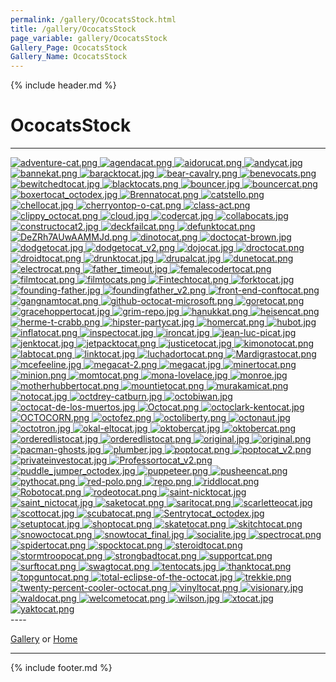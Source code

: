 ```yaml
---
permalink: /gallery/OcocatsStock.html
title: /gallery/OcocatsStock
page_variable: gallery/OcocatsStock
Gallery_Page: OcocatsStock
Gallery_Name: OcocatsStock
---
```



{% include header.md %}

# OcocatsStock

----
<div class="image-container-OcocatsStock ImgContainer">
<a href="OcocatsStock/resized-adventure-cat.png" data-fancybox="gallery/Thumbnails/thumbnail-OcocatsStock-adventure-cat.png" data-caption="adventure-cat.png">
    <img class="image-thumb" src="https://Octocat-Dataset.imagelearning.community/gallery/Thumbnails/thumbnail-OcocatsStock-adventure-cat.png" alt="adventure-cat.png" />
</a>
<a href="OcocatsStock/resized-agendacat.png" data-fancybox="gallery/Thumbnails/thumbnail-OcocatsStock-agendacat.png" data-caption="agendacat.png">
    <img class="image-thumb" src="https://Octocat-Dataset.imagelearning.community/gallery/Thumbnails/thumbnail-OcocatsStock-agendacat.png" alt="agendacat.png" />
</a>
<a href="OcocatsStock/resized-aidorucat.png" data-fancybox="gallery/Thumbnails/thumbnail-OcocatsStock-aidorucat.png" data-caption="aidorucat.png">
    <img class="image-thumb" src="https://Octocat-Dataset.imagelearning.community/gallery/Thumbnails/thumbnail-OcocatsStock-aidorucat.png" alt="aidorucat.png" />
</a>
<a href="OcocatsStock/resized-andycat.jpg" data-fancybox="gallery/Thumbnails/thumbnail-OcocatsStock-andycat.jpg" data-caption="andycat.jpg">
    <img class="image-thumb" src="https://Octocat-Dataset.imagelearning.community/gallery/Thumbnails/thumbnail-OcocatsStock-andycat.jpg" alt="andycat.jpg" />
</a>
<a href="OcocatsStock/resized-bannekat.png" data-fancybox="gallery/Thumbnails/thumbnail-OcocatsStock-bannekat.png" data-caption="bannekat.png">
    <img class="image-thumb" src="https://Octocat-Dataset.imagelearning.community/gallery/Thumbnails/thumbnail-OcocatsStock-bannekat.png" alt="bannekat.png" />
</a>
<a href="OcocatsStock/resized-baracktocat.jpg" data-fancybox="gallery/Thumbnails/thumbnail-OcocatsStock-baracktocat.jpg" data-caption="baracktocat.jpg">
    <img class="image-thumb" src="https://Octocat-Dataset.imagelearning.community/gallery/Thumbnails/thumbnail-OcocatsStock-baracktocat.jpg" alt="baracktocat.jpg" />
</a>
<a href="OcocatsStock/resized-bear-cavalry.png" data-fancybox="gallery/Thumbnails/thumbnail-OcocatsStock-bear-cavalry.png" data-caption="bear-cavalry.png">
    <img class="image-thumb" src="https://Octocat-Dataset.imagelearning.community/gallery/Thumbnails/thumbnail-OcocatsStock-bear-cavalry.png" alt="bear-cavalry.png" />
</a>
<a href="OcocatsStock/resized-benevocats.png" data-fancybox="gallery/Thumbnails/thumbnail-OcocatsStock-benevocats.png" data-caption="benevocats.png">
    <img class="image-thumb" src="https://Octocat-Dataset.imagelearning.community/gallery/Thumbnails/thumbnail-OcocatsStock-benevocats.png" alt="benevocats.png" />
</a>
<a href="OcocatsStock/resized-bewitchedtocat.jpg" data-fancybox="gallery/Thumbnails/thumbnail-OcocatsStock-bewitchedtocat.jpg" data-caption="bewitchedtocat.jpg">
    <img class="image-thumb" src="https://Octocat-Dataset.imagelearning.community/gallery/Thumbnails/thumbnail-OcocatsStock-bewitchedtocat.jpg" alt="bewitchedtocat.jpg" />
</a>
<a href="OcocatsStock/resized-blacktocats.png" data-fancybox="gallery/Thumbnails/thumbnail-OcocatsStock-blacktocats.png" data-caption="blacktocats.png">
    <img class="image-thumb" src="https://Octocat-Dataset.imagelearning.community/gallery/Thumbnails/thumbnail-OcocatsStock-blacktocats.png" alt="blacktocats.png" />
</a>
<a href="OcocatsStock/resized-bouncer.jpg" data-fancybox="gallery/Thumbnails/thumbnail-OcocatsStock-bouncer.jpg" data-caption="bouncer.jpg">
    <img class="image-thumb" src="https://Octocat-Dataset.imagelearning.community/gallery/Thumbnails/thumbnail-OcocatsStock-bouncer.jpg" alt="bouncer.jpg" />
</a>
<a href="OcocatsStock/resized-bouncercat.png" data-fancybox="gallery/Thumbnails/thumbnail-OcocatsStock-bouncercat.png" data-caption="bouncercat.png">
    <img class="image-thumb" src="https://Octocat-Dataset.imagelearning.community/gallery/Thumbnails/thumbnail-OcocatsStock-bouncercat.png" alt="bouncercat.png" />
</a>
<a href="OcocatsStock/resized-boxertocat_octodex.jpg" data-fancybox="gallery/Thumbnails/thumbnail-OcocatsStock-boxertocat_octodex.jpg" data-caption="boxertocat_octodex.jpg">
    <img class="image-thumb" src="https://Octocat-Dataset.imagelearning.community/gallery/Thumbnails/thumbnail-OcocatsStock-boxertocat_octodex.jpg" alt="boxertocat_octodex.jpg" />
</a>
<a href="OcocatsStock/resized-Brennatocat.png" data-fancybox="gallery/Thumbnails/thumbnail-OcocatsStock-Brennatocat.png" data-caption="Brennatocat.png">
    <img class="image-thumb" src="https://Octocat-Dataset.imagelearning.community/gallery/Thumbnails/thumbnail-OcocatsStock-Brennatocat.png" alt="Brennatocat.png" />
</a>
<a href="OcocatsStock/resized-catstello.png" data-fancybox="gallery/Thumbnails/thumbnail-OcocatsStock-catstello.png" data-caption="catstello.png">
    <img class="image-thumb" src="https://Octocat-Dataset.imagelearning.community/gallery/Thumbnails/thumbnail-OcocatsStock-catstello.png" alt="catstello.png" />
</a>
<a href="OcocatsStock/resized-chellocat.jpg" data-fancybox="gallery/Thumbnails/thumbnail-OcocatsStock-chellocat.jpg" data-caption="chellocat.jpg">
    <img class="image-thumb" src="https://Octocat-Dataset.imagelearning.community/gallery/Thumbnails/thumbnail-OcocatsStock-chellocat.jpg" alt="chellocat.jpg" />
</a>
<a href="OcocatsStock/resized-cherryontop-o-cat.png" data-fancybox="gallery/Thumbnails/thumbnail-OcocatsStock-cherryontop-o-cat.png" data-caption="cherryontop-o-cat.png">
    <img class="image-thumb" src="https://Octocat-Dataset.imagelearning.community/gallery/Thumbnails/thumbnail-OcocatsStock-cherryontop-o-cat.png" alt="cherryontop-o-cat.png" />
</a>
<a href="OcocatsStock/resized-class-act.png" data-fancybox="gallery/Thumbnails/thumbnail-OcocatsStock-class-act.png" data-caption="class-act.png">
    <img class="image-thumb" src="https://Octocat-Dataset.imagelearning.community/gallery/Thumbnails/thumbnail-OcocatsStock-class-act.png" alt="class-act.png" />
</a>
<a href="OcocatsStock/resized-clippy_octocat.png" data-fancybox="gallery/Thumbnails/thumbnail-OcocatsStock-clippy_octocat.png" data-caption="clippy_octocat.png">
    <img class="image-thumb" src="https://Octocat-Dataset.imagelearning.community/gallery/Thumbnails/thumbnail-OcocatsStock-clippy_octocat.png" alt="clippy_octocat.png" />
</a>
<a href="OcocatsStock/resized-cloud.jpg" data-fancybox="gallery/Thumbnails/thumbnail-OcocatsStock-cloud.jpg" data-caption="cloud.jpg">
    <img class="image-thumb" src="https://Octocat-Dataset.imagelearning.community/gallery/Thumbnails/thumbnail-OcocatsStock-cloud.jpg" alt="cloud.jpg" />
</a>
<a href="OcocatsStock/resized-codercat.jpg" data-fancybox="gallery/Thumbnails/thumbnail-OcocatsStock-codercat.jpg" data-caption="codercat.jpg">
    <img class="image-thumb" src="https://Octocat-Dataset.imagelearning.community/gallery/Thumbnails/thumbnail-OcocatsStock-codercat.jpg" alt="codercat.jpg" />
</a>
<a href="OcocatsStock/resized-collabocats.jpg" data-fancybox="gallery/Thumbnails/thumbnail-OcocatsStock-collabocats.jpg" data-caption="collabocats.jpg">
    <img class="image-thumb" src="https://Octocat-Dataset.imagelearning.community/gallery/Thumbnails/thumbnail-OcocatsStock-collabocats.jpg" alt="collabocats.jpg" />
</a>
<a href="OcocatsStock/resized-constructocat2.jpg" data-fancybox="gallery/Thumbnails/thumbnail-OcocatsStock-constructocat2.jpg" data-caption="constructocat2.jpg">
    <img class="image-thumb" src="https://Octocat-Dataset.imagelearning.community/gallery/Thumbnails/thumbnail-OcocatsStock-constructocat2.jpg" alt="constructocat2.jpg" />
</a>
<a href="OcocatsStock/resized-deckfailcat.png" data-fancybox="gallery/Thumbnails/thumbnail-OcocatsStock-deckfailcat.png" data-caption="deckfailcat.png">
    <img class="image-thumb" src="https://Octocat-Dataset.imagelearning.community/gallery/Thumbnails/thumbnail-OcocatsStock-deckfailcat.png" alt="deckfailcat.png" />
</a>
<a href="OcocatsStock/resized-defunktocat.png" data-fancybox="gallery/Thumbnails/thumbnail-OcocatsStock-defunktocat.png" data-caption="defunktocat.png">
    <img class="image-thumb" src="https://Octocat-Dataset.imagelearning.community/gallery/Thumbnails/thumbnail-OcocatsStock-defunktocat.png" alt="defunktocat.png" />
</a>
<a href="OcocatsStock/resized-DeZRh7AUwAAMMJd.png" data-fancybox="gallery/Thumbnails/thumbnail-OcocatsStock-DeZRh7AUwAAMMJd.png" data-caption="DeZRh7AUwAAMMJd.png">
    <img class="image-thumb" src="https://Octocat-Dataset.imagelearning.community/gallery/Thumbnails/thumbnail-OcocatsStock-DeZRh7AUwAAMMJd.png" alt="DeZRh7AUwAAMMJd.png" />
</a>
<a href="OcocatsStock/resized-dinotocat.png" data-fancybox="gallery/Thumbnails/thumbnail-OcocatsStock-dinotocat.png" data-caption="dinotocat.png">
    <img class="image-thumb" src="https://Octocat-Dataset.imagelearning.community/gallery/Thumbnails/thumbnail-OcocatsStock-dinotocat.png" alt="dinotocat.png" />
</a>
<a href="OcocatsStock/resized-doctocat-brown.jpg" data-fancybox="gallery/Thumbnails/thumbnail-OcocatsStock-doctocat-brown.jpg" data-caption="doctocat-brown.jpg">
    <img class="image-thumb" src="https://Octocat-Dataset.imagelearning.community/gallery/Thumbnails/thumbnail-OcocatsStock-doctocat-brown.jpg" alt="doctocat-brown.jpg" />
</a>
<a href="OcocatsStock/resized-dodgetocat.jpg" data-fancybox="gallery/Thumbnails/thumbnail-OcocatsStock-dodgetocat.jpg" data-caption="dodgetocat.jpg">
    <img class="image-thumb" src="https://Octocat-Dataset.imagelearning.community/gallery/Thumbnails/thumbnail-OcocatsStock-dodgetocat.jpg" alt="dodgetocat.jpg" />
</a>
<a href="OcocatsStock/resized-dodgetocat_v2.png" data-fancybox="gallery/Thumbnails/thumbnail-OcocatsStock-dodgetocat_v2.png" data-caption="dodgetocat_v2.png">
    <img class="image-thumb" src="https://Octocat-Dataset.imagelearning.community/gallery/Thumbnails/thumbnail-OcocatsStock-dodgetocat_v2.png" alt="dodgetocat_v2.png" />
</a>
<a href="OcocatsStock/resized-dojocat.jpg" data-fancybox="gallery/Thumbnails/thumbnail-OcocatsStock-dojocat.jpg" data-caption="dojocat.jpg">
    <img class="image-thumb" src="https://Octocat-Dataset.imagelearning.community/gallery/Thumbnails/thumbnail-OcocatsStock-dojocat.jpg" alt="dojocat.jpg" />
</a>
<a href="OcocatsStock/resized-droctocat.png" data-fancybox="gallery/Thumbnails/thumbnail-OcocatsStock-droctocat.png" data-caption="droctocat.png">
    <img class="image-thumb" src="https://Octocat-Dataset.imagelearning.community/gallery/Thumbnails/thumbnail-OcocatsStock-droctocat.png" alt="droctocat.png" />
</a>
<a href="OcocatsStock/resized-droidtocat.png" data-fancybox="gallery/Thumbnails/thumbnail-OcocatsStock-droidtocat.png" data-caption="droidtocat.png">
    <img class="image-thumb" src="https://Octocat-Dataset.imagelearning.community/gallery/Thumbnails/thumbnail-OcocatsStock-droidtocat.png" alt="droidtocat.png" />
</a>
<a href="OcocatsStock/resized-drunktocat.jpg" data-fancybox="gallery/Thumbnails/thumbnail-OcocatsStock-drunktocat.jpg" data-caption="drunktocat.jpg">
    <img class="image-thumb" src="https://Octocat-Dataset.imagelearning.community/gallery/Thumbnails/thumbnail-OcocatsStock-drunktocat.jpg" alt="drunktocat.jpg" />
</a>
<a href="OcocatsStock/resized-drupalcat.jpg" data-fancybox="gallery/Thumbnails/thumbnail-OcocatsStock-drupalcat.jpg" data-caption="drupalcat.jpg">
    <img class="image-thumb" src="https://Octocat-Dataset.imagelearning.community/gallery/Thumbnails/thumbnail-OcocatsStock-drupalcat.jpg" alt="drupalcat.jpg" />
</a>
<a href="OcocatsStock/resized-dunetocat.png" data-fancybox="gallery/Thumbnails/thumbnail-OcocatsStock-dunetocat.png" data-caption="dunetocat.png">
    <img class="image-thumb" src="https://Octocat-Dataset.imagelearning.community/gallery/Thumbnails/thumbnail-OcocatsStock-dunetocat.png" alt="dunetocat.png" />
</a>
<a href="OcocatsStock/resized-electrocat.png" data-fancybox="gallery/Thumbnails/thumbnail-OcocatsStock-electrocat.png" data-caption="electrocat.png">
    <img class="image-thumb" src="https://Octocat-Dataset.imagelearning.community/gallery/Thumbnails/thumbnail-OcocatsStock-electrocat.png" alt="electrocat.png" />
</a>
<a href="OcocatsStock/resized-father_timeout.jpg" data-fancybox="gallery/Thumbnails/thumbnail-OcocatsStock-father_timeout.jpg" data-caption="father_timeout.jpg">
    <img class="image-thumb" src="https://Octocat-Dataset.imagelearning.community/gallery/Thumbnails/thumbnail-OcocatsStock-father_timeout.jpg" alt="father_timeout.jpg" />
</a>
<a href="OcocatsStock/resized-femalecodertocat.png" data-fancybox="gallery/Thumbnails/thumbnail-OcocatsStock-femalecodertocat.png" data-caption="femalecodertocat.png">
    <img class="image-thumb" src="https://Octocat-Dataset.imagelearning.community/gallery/Thumbnails/thumbnail-OcocatsStock-femalecodertocat.png" alt="femalecodertocat.png" />
</a>
<a href="OcocatsStock/resized-filmtocat.png" data-fancybox="gallery/Thumbnails/thumbnail-OcocatsStock-filmtocat.png" data-caption="filmtocat.png">
    <img class="image-thumb" src="https://Octocat-Dataset.imagelearning.community/gallery/Thumbnails/thumbnail-OcocatsStock-filmtocat.png" alt="filmtocat.png" />
</a>
<a href="OcocatsStock/resized-filmtocats.png" data-fancybox="gallery/Thumbnails/thumbnail-OcocatsStock-filmtocats.png" data-caption="filmtocats.png">
    <img class="image-thumb" src="https://Octocat-Dataset.imagelearning.community/gallery/Thumbnails/thumbnail-OcocatsStock-filmtocats.png" alt="filmtocats.png" />
</a>
<a href="OcocatsStock/resized-Fintechtocat.png" data-fancybox="gallery/Thumbnails/thumbnail-OcocatsStock-Fintechtocat.png" data-caption="Fintechtocat.png">
    <img class="image-thumb" src="https://Octocat-Dataset.imagelearning.community/gallery/Thumbnails/thumbnail-OcocatsStock-Fintechtocat.png" alt="Fintechtocat.png" />
</a>
<a href="OcocatsStock/resized-forktocat.jpg" data-fancybox="gallery/Thumbnails/thumbnail-OcocatsStock-forktocat.jpg" data-caption="forktocat.jpg">
    <img class="image-thumb" src="https://Octocat-Dataset.imagelearning.community/gallery/Thumbnails/thumbnail-OcocatsStock-forktocat.jpg" alt="forktocat.jpg" />
</a>
<a href="OcocatsStock/resized-founding-father.jpg" data-fancybox="gallery/Thumbnails/thumbnail-OcocatsStock-founding-father.jpg" data-caption="founding-father.jpg">
    <img class="image-thumb" src="https://Octocat-Dataset.imagelearning.community/gallery/Thumbnails/thumbnail-OcocatsStock-founding-father.jpg" alt="founding-father.jpg" />
</a>
<a href="OcocatsStock/resized-foundingfather_v2.png" data-fancybox="gallery/Thumbnails/thumbnail-OcocatsStock-foundingfather_v2.png" data-caption="foundingfather_v2.png">
    <img class="image-thumb" src="https://Octocat-Dataset.imagelearning.community/gallery/Thumbnails/thumbnail-OcocatsStock-foundingfather_v2.png" alt="foundingfather_v2.png" />
</a>
<a href="OcocatsStock/resized-front-end-conftocat.png" data-fancybox="gallery/Thumbnails/thumbnail-OcocatsStock-front-end-conftocat.png" data-caption="front-end-conftocat.png">
    <img class="image-thumb" src="https://Octocat-Dataset.imagelearning.community/gallery/Thumbnails/thumbnail-OcocatsStock-front-end-conftocat.png" alt="front-end-conftocat.png" />
</a>
<a href="OcocatsStock/resized-gangnamtocat.png" data-fancybox="gallery/Thumbnails/thumbnail-OcocatsStock-gangnamtocat.png" data-caption="gangnamtocat.png">
    <img class="image-thumb" src="https://Octocat-Dataset.imagelearning.community/gallery/Thumbnails/thumbnail-OcocatsStock-gangnamtocat.png" alt="gangnamtocat.png" />
</a>
<a href="OcocatsStock/resized-github-octocat-microsoft.png" data-fancybox="gallery/Thumbnails/thumbnail-OcocatsStock-github-octocat-microsoft.png" data-caption="github-octocat-microsoft.png">
    <img class="image-thumb" src="https://Octocat-Dataset.imagelearning.community/gallery/Thumbnails/thumbnail-OcocatsStock-github-octocat-microsoft.png" alt="github-octocat-microsoft.png" />
</a>
<a href="OcocatsStock/resized-goretocat.png" data-fancybox="gallery/Thumbnails/thumbnail-OcocatsStock-goretocat.png" data-caption="goretocat.png">
    <img class="image-thumb" src="https://Octocat-Dataset.imagelearning.community/gallery/Thumbnails/thumbnail-OcocatsStock-goretocat.png" alt="goretocat.png" />
</a>
<a href="OcocatsStock/resized-gracehoppertocat.jpg" data-fancybox="gallery/Thumbnails/thumbnail-OcocatsStock-gracehoppertocat.jpg" data-caption="gracehoppertocat.jpg">
    <img class="image-thumb" src="https://Octocat-Dataset.imagelearning.community/gallery/Thumbnails/thumbnail-OcocatsStock-gracehoppertocat.jpg" alt="gracehoppertocat.jpg" />
</a>
<a href="OcocatsStock/resized-grim-repo.jpg" data-fancybox="gallery/Thumbnails/thumbnail-OcocatsStock-grim-repo.jpg" data-caption="grim-repo.jpg">
    <img class="image-thumb" src="https://Octocat-Dataset.imagelearning.community/gallery/Thumbnails/thumbnail-OcocatsStock-grim-repo.jpg" alt="grim-repo.jpg" />
</a>
<a href="OcocatsStock/resized-hanukkat.png" data-fancybox="gallery/Thumbnails/thumbnail-OcocatsStock-hanukkat.png" data-caption="hanukkat.png">
    <img class="image-thumb" src="https://Octocat-Dataset.imagelearning.community/gallery/Thumbnails/thumbnail-OcocatsStock-hanukkat.png" alt="hanukkat.png" />
</a>
<a href="OcocatsStock/resized-heisencat.png" data-fancybox="gallery/Thumbnails/thumbnail-OcocatsStock-heisencat.png" data-caption="heisencat.png">
    <img class="image-thumb" src="https://Octocat-Dataset.imagelearning.community/gallery/Thumbnails/thumbnail-OcocatsStock-heisencat.png" alt="heisencat.png" />
</a>
<a href="OcocatsStock/resized-herme-t-crabb.png" data-fancybox="gallery/Thumbnails/thumbnail-OcocatsStock-herme-t-crabb.png" data-caption="herme-t-crabb.png">
    <img class="image-thumb" src="https://Octocat-Dataset.imagelearning.community/gallery/Thumbnails/thumbnail-OcocatsStock-herme-t-crabb.png" alt="herme-t-crabb.png" />
</a>
<a href="OcocatsStock/resized-hipster-partycat.jpg" data-fancybox="gallery/Thumbnails/thumbnail-OcocatsStock-hipster-partycat.jpg" data-caption="hipster-partycat.jpg">
    <img class="image-thumb" src="https://Octocat-Dataset.imagelearning.community/gallery/Thumbnails/thumbnail-OcocatsStock-hipster-partycat.jpg" alt="hipster-partycat.jpg" />
</a>
<a href="OcocatsStock/resized-homercat.png" data-fancybox="gallery/Thumbnails/thumbnail-OcocatsStock-homercat.png" data-caption="homercat.png">
    <img class="image-thumb" src="https://Octocat-Dataset.imagelearning.community/gallery/Thumbnails/thumbnail-OcocatsStock-homercat.png" alt="homercat.png" />
</a>
<a href="OcocatsStock/resized-hubot.jpg" data-fancybox="gallery/Thumbnails/thumbnail-OcocatsStock-hubot.jpg" data-caption="hubot.jpg">
    <img class="image-thumb" src="https://Octocat-Dataset.imagelearning.community/gallery/Thumbnails/thumbnail-OcocatsStock-hubot.jpg" alt="hubot.jpg" />
</a>
<a href="OcocatsStock/resized-inflatocat.png" data-fancybox="gallery/Thumbnails/thumbnail-OcocatsStock-inflatocat.png" data-caption="inflatocat.png">
    <img class="image-thumb" src="https://Octocat-Dataset.imagelearning.community/gallery/Thumbnails/thumbnail-OcocatsStock-inflatocat.png" alt="inflatocat.png" />
</a>
<a href="OcocatsStock/resized-inspectocat.jpg" data-fancybox="gallery/Thumbnails/thumbnail-OcocatsStock-inspectocat.jpg" data-caption="inspectocat.jpg">
    <img class="image-thumb" src="https://Octocat-Dataset.imagelearning.community/gallery/Thumbnails/thumbnail-OcocatsStock-inspectocat.jpg" alt="inspectocat.jpg" />
</a>
<a href="OcocatsStock/resized-ironcat.jpg" data-fancybox="gallery/Thumbnails/thumbnail-OcocatsStock-ironcat.jpg" data-caption="ironcat.jpg">
    <img class="image-thumb" src="https://Octocat-Dataset.imagelearning.community/gallery/Thumbnails/thumbnail-OcocatsStock-ironcat.jpg" alt="ironcat.jpg" />
</a>
<a href="OcocatsStock/resized-jean-luc-picat.jpg" data-fancybox="gallery/Thumbnails/thumbnail-OcocatsStock-jean-luc-picat.jpg" data-caption="jean-luc-picat.jpg">
    <img class="image-thumb" src="https://Octocat-Dataset.imagelearning.community/gallery/Thumbnails/thumbnail-OcocatsStock-jean-luc-picat.jpg" alt="jean-luc-picat.jpg" />
</a>
<a href="OcocatsStock/resized-jenktocat.jpg" data-fancybox="gallery/Thumbnails/thumbnail-OcocatsStock-jenktocat.jpg" data-caption="jenktocat.jpg">
    <img class="image-thumb" src="https://Octocat-Dataset.imagelearning.community/gallery/Thumbnails/thumbnail-OcocatsStock-jenktocat.jpg" alt="jenktocat.jpg" />
</a>
<a href="OcocatsStock/resized-jetpacktocat.png" data-fancybox="gallery/Thumbnails/thumbnail-OcocatsStock-jetpacktocat.png" data-caption="jetpacktocat.png">
    <img class="image-thumb" src="https://Octocat-Dataset.imagelearning.community/gallery/Thumbnails/thumbnail-OcocatsStock-jetpacktocat.png" alt="jetpacktocat.png" />
</a>
<a href="OcocatsStock/resized-justicetocat.jpg" data-fancybox="gallery/Thumbnails/thumbnail-OcocatsStock-justicetocat.jpg" data-caption="justicetocat.jpg">
    <img class="image-thumb" src="https://Octocat-Dataset.imagelearning.community/gallery/Thumbnails/thumbnail-OcocatsStock-justicetocat.jpg" alt="justicetocat.jpg" />
</a>
<a href="OcocatsStock/resized-kimonotocat.png" data-fancybox="gallery/Thumbnails/thumbnail-OcocatsStock-kimonotocat.png" data-caption="kimonotocat.png">
    <img class="image-thumb" src="https://Octocat-Dataset.imagelearning.community/gallery/Thumbnails/thumbnail-OcocatsStock-kimonotocat.png" alt="kimonotocat.png" />
</a>
<a href="OcocatsStock/resized-labtocat.png" data-fancybox="gallery/Thumbnails/thumbnail-OcocatsStock-labtocat.png" data-caption="labtocat.png">
    <img class="image-thumb" src="https://Octocat-Dataset.imagelearning.community/gallery/Thumbnails/thumbnail-OcocatsStock-labtocat.png" alt="labtocat.png" />
</a>
<a href="OcocatsStock/resized-linktocat.jpg" data-fancybox="gallery/Thumbnails/thumbnail-OcocatsStock-linktocat.jpg" data-caption="linktocat.jpg">
    <img class="image-thumb" src="https://Octocat-Dataset.imagelearning.community/gallery/Thumbnails/thumbnail-OcocatsStock-linktocat.jpg" alt="linktocat.jpg" />
</a>
<a href="OcocatsStock/resized-luchadortocat.png" data-fancybox="gallery/Thumbnails/thumbnail-OcocatsStock-luchadortocat.png" data-caption="luchadortocat.png">
    <img class="image-thumb" src="https://Octocat-Dataset.imagelearning.community/gallery/Thumbnails/thumbnail-OcocatsStock-luchadortocat.png" alt="luchadortocat.png" />
</a>
<a href="OcocatsStock/resized-Mardigrastocat.png" data-fancybox="gallery/Thumbnails/thumbnail-OcocatsStock-Mardigrastocat.png" data-caption="Mardigrastocat.png">
    <img class="image-thumb" src="https://Octocat-Dataset.imagelearning.community/gallery/Thumbnails/thumbnail-OcocatsStock-Mardigrastocat.png" alt="Mardigrastocat.png" />
</a>
<a href="OcocatsStock/resized-mcefeeline.jpg" data-fancybox="gallery/Thumbnails/thumbnail-OcocatsStock-mcefeeline.jpg" data-caption="mcefeeline.jpg">
    <img class="image-thumb" src="https://Octocat-Dataset.imagelearning.community/gallery/Thumbnails/thumbnail-OcocatsStock-mcefeeline.jpg" alt="mcefeeline.jpg" />
</a>
<a href="OcocatsStock/resized-megacat-2.png" data-fancybox="gallery/Thumbnails/thumbnail-OcocatsStock-megacat-2.png" data-caption="megacat-2.png">
    <img class="image-thumb" src="https://Octocat-Dataset.imagelearning.community/gallery/Thumbnails/thumbnail-OcocatsStock-megacat-2.png" alt="megacat-2.png" />
</a>
<a href="OcocatsStock/resized-megacat.jpg" data-fancybox="gallery/Thumbnails/thumbnail-OcocatsStock-megacat.jpg" data-caption="megacat.jpg">
    <img class="image-thumb" src="https://Octocat-Dataset.imagelearning.community/gallery/Thumbnails/thumbnail-OcocatsStock-megacat.jpg" alt="megacat.jpg" />
</a>
<a href="OcocatsStock/resized-minertocat.png" data-fancybox="gallery/Thumbnails/thumbnail-OcocatsStock-minertocat.png" data-caption="minertocat.png">
    <img class="image-thumb" src="https://Octocat-Dataset.imagelearning.community/gallery/Thumbnails/thumbnail-OcocatsStock-minertocat.png" alt="minertocat.png" />
</a>
<a href="OcocatsStock/resized-minion.png" data-fancybox="gallery/Thumbnails/thumbnail-OcocatsStock-minion.png" data-caption="minion.png">
    <img class="image-thumb" src="https://Octocat-Dataset.imagelearning.community/gallery/Thumbnails/thumbnail-OcocatsStock-minion.png" alt="minion.png" />
</a>
<a href="OcocatsStock/resized-momtocat.png" data-fancybox="gallery/Thumbnails/thumbnail-OcocatsStock-momtocat.png" data-caption="momtocat.png">
    <img class="image-thumb" src="https://Octocat-Dataset.imagelearning.community/gallery/Thumbnails/thumbnail-OcocatsStock-momtocat.png" alt="momtocat.png" />
</a>
<a href="OcocatsStock/resized-mona-lovelace.jpg" data-fancybox="gallery/Thumbnails/thumbnail-OcocatsStock-mona-lovelace.jpg" data-caption="mona-lovelace.jpg">
    <img class="image-thumb" src="https://Octocat-Dataset.imagelearning.community/gallery/Thumbnails/thumbnail-OcocatsStock-mona-lovelace.jpg" alt="mona-lovelace.jpg" />
</a>
<a href="OcocatsStock/resized-monroe.jpg" data-fancybox="gallery/Thumbnails/thumbnail-OcocatsStock-monroe.jpg" data-caption="monroe.jpg">
    <img class="image-thumb" src="https://Octocat-Dataset.imagelearning.community/gallery/Thumbnails/thumbnail-OcocatsStock-monroe.jpg" alt="monroe.jpg" />
</a>
<a href="OcocatsStock/resized-motherhubbertocat.png" data-fancybox="gallery/Thumbnails/thumbnail-OcocatsStock-motherhubbertocat.png" data-caption="motherhubbertocat.png">
    <img class="image-thumb" src="https://Octocat-Dataset.imagelearning.community/gallery/Thumbnails/thumbnail-OcocatsStock-motherhubbertocat.png" alt="motherhubbertocat.png" />
</a>
<a href="OcocatsStock/resized-mountietocat.png" data-fancybox="gallery/Thumbnails/thumbnail-OcocatsStock-mountietocat.png" data-caption="mountietocat.png">
    <img class="image-thumb" src="https://Octocat-Dataset.imagelearning.community/gallery/Thumbnails/thumbnail-OcocatsStock-mountietocat.png" alt="mountietocat.png" />
</a>
<a href="OcocatsStock/resized-murakamicat.png" data-fancybox="gallery/Thumbnails/thumbnail-OcocatsStock-murakamicat.png" data-caption="murakamicat.png">
    <img class="image-thumb" src="https://Octocat-Dataset.imagelearning.community/gallery/Thumbnails/thumbnail-OcocatsStock-murakamicat.png" alt="murakamicat.png" />
</a>
<a href="OcocatsStock/resized-notocat.jpg" data-fancybox="gallery/Thumbnails/thumbnail-OcocatsStock-notocat.jpg" data-caption="notocat.jpg">
    <img class="image-thumb" src="https://Octocat-Dataset.imagelearning.community/gallery/Thumbnails/thumbnail-OcocatsStock-notocat.jpg" alt="notocat.jpg" />
</a>
<a href="OcocatsStock/resized-octdrey-catburn.jpg" data-fancybox="gallery/Thumbnails/thumbnail-OcocatsStock-octdrey-catburn.jpg" data-caption="octdrey-catburn.jpg">
    <img class="image-thumb" src="https://Octocat-Dataset.imagelearning.community/gallery/Thumbnails/thumbnail-OcocatsStock-octdrey-catburn.jpg" alt="octdrey-catburn.jpg" />
</a>
<a href="OcocatsStock/resized-octobiwan.jpg" data-fancybox="gallery/Thumbnails/thumbnail-OcocatsStock-octobiwan.jpg" data-caption="octobiwan.jpg">
    <img class="image-thumb" src="https://Octocat-Dataset.imagelearning.community/gallery/Thumbnails/thumbnail-OcocatsStock-octobiwan.jpg" alt="octobiwan.jpg" />
</a>
<a href="OcocatsStock/resized-octocat-de-los-muertos.jpg" data-fancybox="gallery/Thumbnails/thumbnail-OcocatsStock-octocat-de-los-muertos.jpg" data-caption="octocat-de-los-muertos.jpg">
    <img class="image-thumb" src="https://Octocat-Dataset.imagelearning.community/gallery/Thumbnails/thumbnail-OcocatsStock-octocat-de-los-muertos.jpg" alt="octocat-de-los-muertos.jpg" />
</a>
<a href="OcocatsStock/resized-Octocat.png" data-fancybox="gallery/Thumbnails/thumbnail-OcocatsStock-Octocat.png" data-caption="Octocat.png">
    <img class="image-thumb" src="https://Octocat-Dataset.imagelearning.community/gallery/Thumbnails/thumbnail-OcocatsStock-Octocat.png" alt="Octocat.png" />
</a>
<a href="OcocatsStock/resized-octoclark-kentocat.jpg" data-fancybox="gallery/Thumbnails/thumbnail-OcocatsStock-octoclark-kentocat.jpg" data-caption="octoclark-kentocat.jpg">
    <img class="image-thumb" src="https://Octocat-Dataset.imagelearning.community/gallery/Thumbnails/thumbnail-OcocatsStock-octoclark-kentocat.jpg" alt="octoclark-kentocat.jpg" />
</a>
<a href="OcocatsStock/resized-OCTOCORN.png" data-fancybox="gallery/Thumbnails/thumbnail-OcocatsStock-OCTOCORN.png" data-caption="OCTOCORN.png">
    <img class="image-thumb" src="https://Octocat-Dataset.imagelearning.community/gallery/Thumbnails/thumbnail-OcocatsStock-OCTOCORN.png" alt="OCTOCORN.png" />
</a>
<a href="OcocatsStock/resized-octofez.png" data-fancybox="gallery/Thumbnails/thumbnail-OcocatsStock-octofez.png" data-caption="octofez.png">
    <img class="image-thumb" src="https://Octocat-Dataset.imagelearning.community/gallery/Thumbnails/thumbnail-OcocatsStock-octofez.png" alt="octofez.png" />
</a>
<a href="OcocatsStock/resized-octoliberty.png" data-fancybox="gallery/Thumbnails/thumbnail-OcocatsStock-octoliberty.png" data-caption="octoliberty.png">
    <img class="image-thumb" src="https://Octocat-Dataset.imagelearning.community/gallery/Thumbnails/thumbnail-OcocatsStock-octoliberty.png" alt="octoliberty.png" />
</a>
<a href="OcocatsStock/resized-octonaut.jpg" data-fancybox="gallery/Thumbnails/thumbnail-OcocatsStock-octonaut.jpg" data-caption="octonaut.jpg">
    <img class="image-thumb" src="https://Octocat-Dataset.imagelearning.community/gallery/Thumbnails/thumbnail-OcocatsStock-octonaut.jpg" alt="octonaut.jpg" />
</a>
<a href="OcocatsStock/resized-octotron.jpg" data-fancybox="gallery/Thumbnails/thumbnail-OcocatsStock-octotron.jpg" data-caption="octotron.jpg">
    <img class="image-thumb" src="https://Octocat-Dataset.imagelearning.community/gallery/Thumbnails/thumbnail-OcocatsStock-octotron.jpg" alt="octotron.jpg" />
</a>
<a href="OcocatsStock/resized-okal-eltocat.jpg" data-fancybox="gallery/Thumbnails/thumbnail-OcocatsStock-okal-eltocat.jpg" data-caption="okal-eltocat.jpg">
    <img class="image-thumb" src="https://Octocat-Dataset.imagelearning.community/gallery/Thumbnails/thumbnail-OcocatsStock-okal-eltocat.jpg" alt="okal-eltocat.jpg" />
</a>
<a href="OcocatsStock/resized-oktobercat.jpg" data-fancybox="gallery/Thumbnails/thumbnail-OcocatsStock-oktobercat.jpg" data-caption="oktobercat.jpg">
    <img class="image-thumb" src="https://Octocat-Dataset.imagelearning.community/gallery/Thumbnails/thumbnail-OcocatsStock-oktobercat.jpg" alt="oktobercat.jpg" />
</a>
<a href="OcocatsStock/resized-oktobercat.png" data-fancybox="gallery/Thumbnails/thumbnail-OcocatsStock-oktobercat.png" data-caption="oktobercat.png">
    <img class="image-thumb" src="https://Octocat-Dataset.imagelearning.community/gallery/Thumbnails/thumbnail-OcocatsStock-oktobercat.png" alt="oktobercat.png" />
</a>
<a href="OcocatsStock/resized-orderedlistocat.jpg" data-fancybox="gallery/Thumbnails/thumbnail-OcocatsStock-orderedlistocat.jpg" data-caption="orderedlistocat.jpg">
    <img class="image-thumb" src="https://Octocat-Dataset.imagelearning.community/gallery/Thumbnails/thumbnail-OcocatsStock-orderedlistocat.jpg" alt="orderedlistocat.jpg" />
</a>
<a href="OcocatsStock/resized-orderedlistocat.png" data-fancybox="gallery/Thumbnails/thumbnail-OcocatsStock-orderedlistocat.png" data-caption="orderedlistocat.png">
    <img class="image-thumb" src="https://Octocat-Dataset.imagelearning.community/gallery/Thumbnails/thumbnail-OcocatsStock-orderedlistocat.png" alt="orderedlistocat.png" />
</a>
<a href="OcocatsStock/resized-original.jpg" data-fancybox="gallery/Thumbnails/thumbnail-OcocatsStock-original.jpg" data-caption="original.jpg">
    <img class="image-thumb" src="https://Octocat-Dataset.imagelearning.community/gallery/Thumbnails/thumbnail-OcocatsStock-original.jpg" alt="original.jpg" />
</a>
<a href="OcocatsStock/resized-original.png" data-fancybox="gallery/Thumbnails/thumbnail-OcocatsStock-original.png" data-caption="original.png">
    <img class="image-thumb" src="https://Octocat-Dataset.imagelearning.community/gallery/Thumbnails/thumbnail-OcocatsStock-original.png" alt="original.png" />
</a>
<a href="OcocatsStock/resized-pacman-ghosts.jpg" data-fancybox="gallery/Thumbnails/thumbnail-OcocatsStock-pacman-ghosts.jpg" data-caption="pacman-ghosts.jpg">
    <img class="image-thumb" src="https://Octocat-Dataset.imagelearning.community/gallery/Thumbnails/thumbnail-OcocatsStock-pacman-ghosts.jpg" alt="pacman-ghosts.jpg" />
</a>
<a href="OcocatsStock/resized-plumber.jpg" data-fancybox="gallery/Thumbnails/thumbnail-OcocatsStock-plumber.jpg" data-caption="plumber.jpg">
    <img class="image-thumb" src="https://Octocat-Dataset.imagelearning.community/gallery/Thumbnails/thumbnail-OcocatsStock-plumber.jpg" alt="plumber.jpg" />
</a>
<a href="OcocatsStock/resized-poptocat.png" data-fancybox="gallery/Thumbnails/thumbnail-OcocatsStock-poptocat.png" data-caption="poptocat.png">
    <img class="image-thumb" src="https://Octocat-Dataset.imagelearning.community/gallery/Thumbnails/thumbnail-OcocatsStock-poptocat.png" alt="poptocat.png" />
</a>
<a href="OcocatsStock/resized-poptocat_v2.png" data-fancybox="gallery/Thumbnails/thumbnail-OcocatsStock-poptocat_v2.png" data-caption="poptocat_v2.png">
    <img class="image-thumb" src="https://Octocat-Dataset.imagelearning.community/gallery/Thumbnails/thumbnail-OcocatsStock-poptocat_v2.png" alt="poptocat_v2.png" />
</a>
<a href="OcocatsStock/resized-privateinvestocat.jpg" data-fancybox="gallery/Thumbnails/thumbnail-OcocatsStock-privateinvestocat.jpg" data-caption="privateinvestocat.jpg">
    <img class="image-thumb" src="https://Octocat-Dataset.imagelearning.community/gallery/Thumbnails/thumbnail-OcocatsStock-privateinvestocat.jpg" alt="privateinvestocat.jpg" />
</a>
<a href="OcocatsStock/resized-Professortocat_v2.png" data-fancybox="gallery/Thumbnails/thumbnail-OcocatsStock-Professortocat_v2.png" data-caption="Professortocat_v2.png">
    <img class="image-thumb" src="https://Octocat-Dataset.imagelearning.community/gallery/Thumbnails/thumbnail-OcocatsStock-Professortocat_v2.png" alt="Professortocat_v2.png" />
</a>
<a href="OcocatsStock/resized-puddle_jumper_octodex.jpg" data-fancybox="gallery/Thumbnails/thumbnail-OcocatsStock-puddle_jumper_octodex.jpg" data-caption="puddle_jumper_octodex.jpg">
    <img class="image-thumb" src="https://Octocat-Dataset.imagelearning.community/gallery/Thumbnails/thumbnail-OcocatsStock-puddle_jumper_octodex.jpg" alt="puddle_jumper_octodex.jpg" />
</a>
<a href="OcocatsStock/resized-puppeteer.png" data-fancybox="gallery/Thumbnails/thumbnail-OcocatsStock-puppeteer.png" data-caption="puppeteer.png">
    <img class="image-thumb" src="https://Octocat-Dataset.imagelearning.community/gallery/Thumbnails/thumbnail-OcocatsStock-puppeteer.png" alt="puppeteer.png" />
</a>
<a href="OcocatsStock/resized-pusheencat.png" data-fancybox="gallery/Thumbnails/thumbnail-OcocatsStock-pusheencat.png" data-caption="pusheencat.png">
    <img class="image-thumb" src="https://Octocat-Dataset.imagelearning.community/gallery/Thumbnails/thumbnail-OcocatsStock-pusheencat.png" alt="pusheencat.png" />
</a>
<a href="OcocatsStock/resized-pythocat.png" data-fancybox="gallery/Thumbnails/thumbnail-OcocatsStock-pythocat.png" data-caption="pythocat.png">
    <img class="image-thumb" src="https://Octocat-Dataset.imagelearning.community/gallery/Thumbnails/thumbnail-OcocatsStock-pythocat.png" alt="pythocat.png" />
</a>
<a href="OcocatsStock/resized-red-polo.png" data-fancybox="gallery/Thumbnails/thumbnail-OcocatsStock-red-polo.png" data-caption="red-polo.png">
    <img class="image-thumb" src="https://Octocat-Dataset.imagelearning.community/gallery/Thumbnails/thumbnail-OcocatsStock-red-polo.png" alt="red-polo.png" />
</a>
<a href="OcocatsStock/resized-repo.png" data-fancybox="gallery/Thumbnails/thumbnail-OcocatsStock-repo.png" data-caption="repo.png">
    <img class="image-thumb" src="https://Octocat-Dataset.imagelearning.community/gallery/Thumbnails/thumbnail-OcocatsStock-repo.png" alt="repo.png" />
</a>
<a href="OcocatsStock/resized-riddlocat.png" data-fancybox="gallery/Thumbnails/thumbnail-OcocatsStock-riddlocat.png" data-caption="riddlocat.png">
    <img class="image-thumb" src="https://Octocat-Dataset.imagelearning.community/gallery/Thumbnails/thumbnail-OcocatsStock-riddlocat.png" alt="riddlocat.png" />
</a>
<a href="OcocatsStock/resized-Robotocat.png" data-fancybox="gallery/Thumbnails/thumbnail-OcocatsStock-Robotocat.png" data-caption="Robotocat.png">
    <img class="image-thumb" src="https://Octocat-Dataset.imagelearning.community/gallery/Thumbnails/thumbnail-OcocatsStock-Robotocat.png" alt="Robotocat.png" />
</a>
<a href="OcocatsStock/resized-rodeotocat.png" data-fancybox="gallery/Thumbnails/thumbnail-OcocatsStock-rodeotocat.png" data-caption="rodeotocat.png">
    <img class="image-thumb" src="https://Octocat-Dataset.imagelearning.community/gallery/Thumbnails/thumbnail-OcocatsStock-rodeotocat.png" alt="rodeotocat.png" />
</a>
<a href="OcocatsStock/resized-saint-nicktocat.jpg" data-fancybox="gallery/Thumbnails/thumbnail-OcocatsStock-saint-nicktocat.jpg" data-caption="saint-nicktocat.jpg">
    <img class="image-thumb" src="https://Octocat-Dataset.imagelearning.community/gallery/Thumbnails/thumbnail-OcocatsStock-saint-nicktocat.jpg" alt="saint-nicktocat.jpg" />
</a>
<a href="OcocatsStock/resized-saint_nictocat.jpg" data-fancybox="gallery/Thumbnails/thumbnail-OcocatsStock-saint_nictocat.jpg" data-caption="saint_nictocat.jpg">
    <img class="image-thumb" src="https://Octocat-Dataset.imagelearning.community/gallery/Thumbnails/thumbnail-OcocatsStock-saint_nictocat.jpg" alt="saint_nictocat.jpg" />
</a>
<a href="OcocatsStock/resized-saketocat.png" data-fancybox="gallery/Thumbnails/thumbnail-OcocatsStock-saketocat.png" data-caption="saketocat.png">
    <img class="image-thumb" src="https://Octocat-Dataset.imagelearning.community/gallery/Thumbnails/thumbnail-OcocatsStock-saketocat.png" alt="saketocat.png" />
</a>
<a href="OcocatsStock/resized-saritocat.png" data-fancybox="gallery/Thumbnails/thumbnail-OcocatsStock-saritocat.png" data-caption="saritocat.png">
    <img class="image-thumb" src="https://Octocat-Dataset.imagelearning.community/gallery/Thumbnails/thumbnail-OcocatsStock-saritocat.png" alt="saritocat.png" />
</a>
<a href="OcocatsStock/resized-scarletteocat.jpg" data-fancybox="gallery/Thumbnails/thumbnail-OcocatsStock-scarletteocat.jpg" data-caption="scarletteocat.jpg">
    <img class="image-thumb" src="https://Octocat-Dataset.imagelearning.community/gallery/Thumbnails/thumbnail-OcocatsStock-scarletteocat.jpg" alt="scarletteocat.jpg" />
</a>
<a href="OcocatsStock/resized-scottocat.jpg" data-fancybox="gallery/Thumbnails/thumbnail-OcocatsStock-scottocat.jpg" data-caption="scottocat.jpg">
    <img class="image-thumb" src="https://Octocat-Dataset.imagelearning.community/gallery/Thumbnails/thumbnail-OcocatsStock-scottocat.jpg" alt="scottocat.jpg" />
</a>
<a href="OcocatsStock/resized-scubatocat.png" data-fancybox="gallery/Thumbnails/thumbnail-OcocatsStock-scubatocat.png" data-caption="scubatocat.png">
    <img class="image-thumb" src="https://Octocat-Dataset.imagelearning.community/gallery/Thumbnails/thumbnail-OcocatsStock-scubatocat.png" alt="scubatocat.png" />
</a>
<a href="OcocatsStock/resized-Sentrytocat_octodex.jpg" data-fancybox="gallery/Thumbnails/thumbnail-OcocatsStock-Sentrytocat_octodex.jpg" data-caption="Sentrytocat_octodex.jpg">
    <img class="image-thumb" src="https://Octocat-Dataset.imagelearning.community/gallery/Thumbnails/thumbnail-OcocatsStock-Sentrytocat_octodex.jpg" alt="Sentrytocat_octodex.jpg" />
</a>
<a href="OcocatsStock/resized-setuptocat.jpg" data-fancybox="gallery/Thumbnails/thumbnail-OcocatsStock-setuptocat.jpg" data-caption="setuptocat.jpg">
    <img class="image-thumb" src="https://Octocat-Dataset.imagelearning.community/gallery/Thumbnails/thumbnail-OcocatsStock-setuptocat.jpg" alt="setuptocat.jpg" />
</a>
<a href="OcocatsStock/resized-shoptocat.png" data-fancybox="gallery/Thumbnails/thumbnail-OcocatsStock-shoptocat.png" data-caption="shoptocat.png">
    <img class="image-thumb" src="https://Octocat-Dataset.imagelearning.community/gallery/Thumbnails/thumbnail-OcocatsStock-shoptocat.png" alt="shoptocat.png" />
</a>
<a href="OcocatsStock/resized-skatetocat.png" data-fancybox="gallery/Thumbnails/thumbnail-OcocatsStock-skatetocat.png" data-caption="skatetocat.png">
    <img class="image-thumb" src="https://Octocat-Dataset.imagelearning.community/gallery/Thumbnails/thumbnail-OcocatsStock-skatetocat.png" alt="skatetocat.png" />
</a>
<a href="OcocatsStock/resized-skitchtocat.png" data-fancybox="gallery/Thumbnails/thumbnail-OcocatsStock-skitchtocat.png" data-caption="skitchtocat.png">
    <img class="image-thumb" src="https://Octocat-Dataset.imagelearning.community/gallery/Thumbnails/thumbnail-OcocatsStock-skitchtocat.png" alt="skitchtocat.png" />
</a>
<a href="OcocatsStock/resized-snowoctocat.png" data-fancybox="gallery/Thumbnails/thumbnail-OcocatsStock-snowoctocat.png" data-caption="snowoctocat.png">
    <img class="image-thumb" src="https://Octocat-Dataset.imagelearning.community/gallery/Thumbnails/thumbnail-OcocatsStock-snowoctocat.png" alt="snowoctocat.png" />
</a>
<a href="OcocatsStock/resized-snowtocat_final.jpg" data-fancybox="gallery/Thumbnails/thumbnail-OcocatsStock-snowtocat_final.jpg" data-caption="snowtocat_final.jpg">
    <img class="image-thumb" src="https://Octocat-Dataset.imagelearning.community/gallery/Thumbnails/thumbnail-OcocatsStock-snowtocat_final.jpg" alt="snowtocat_final.jpg" />
</a>
<a href="OcocatsStock/resized-socialite.jpg" data-fancybox="gallery/Thumbnails/thumbnail-OcocatsStock-socialite.jpg" data-caption="socialite.jpg">
    <img class="image-thumb" src="https://Octocat-Dataset.imagelearning.community/gallery/Thumbnails/thumbnail-OcocatsStock-socialite.jpg" alt="socialite.jpg" />
</a>
<a href="OcocatsStock/resized-spectrocat.png" data-fancybox="gallery/Thumbnails/thumbnail-OcocatsStock-spectrocat.png" data-caption="spectrocat.png">
    <img class="image-thumb" src="https://Octocat-Dataset.imagelearning.community/gallery/Thumbnails/thumbnail-OcocatsStock-spectrocat.png" alt="spectrocat.png" />
</a>
<a href="OcocatsStock/resized-spidertocat.png" data-fancybox="gallery/Thumbnails/thumbnail-OcocatsStock-spidertocat.png" data-caption="spidertocat.png">
    <img class="image-thumb" src="https://Octocat-Dataset.imagelearning.community/gallery/Thumbnails/thumbnail-OcocatsStock-spidertocat.png" alt="spidertocat.png" />
</a>
<a href="OcocatsStock/resized-spocktocat.png" data-fancybox="gallery/Thumbnails/thumbnail-OcocatsStock-spocktocat.png" data-caption="spocktocat.png">
    <img class="image-thumb" src="https://Octocat-Dataset.imagelearning.community/gallery/Thumbnails/thumbnail-OcocatsStock-spocktocat.png" alt="spocktocat.png" />
</a>
<a href="OcocatsStock/resized-steroidtocat.png" data-fancybox="gallery/Thumbnails/thumbnail-OcocatsStock-steroidtocat.png" data-caption="steroidtocat.png">
    <img class="image-thumb" src="https://Octocat-Dataset.imagelearning.community/gallery/Thumbnails/thumbnail-OcocatsStock-steroidtocat.png" alt="steroidtocat.png" />
</a>
<a href="OcocatsStock/resized-stormtroopocat.png" data-fancybox="gallery/Thumbnails/thumbnail-OcocatsStock-stormtroopocat.png" data-caption="stormtroopocat.png">
    <img class="image-thumb" src="https://Octocat-Dataset.imagelearning.community/gallery/Thumbnails/thumbnail-OcocatsStock-stormtroopocat.png" alt="stormtroopocat.png" />
</a>
<a href="OcocatsStock/resized-strongbadtocat.png" data-fancybox="gallery/Thumbnails/thumbnail-OcocatsStock-strongbadtocat.png" data-caption="strongbadtocat.png">
    <img class="image-thumb" src="https://Octocat-Dataset.imagelearning.community/gallery/Thumbnails/thumbnail-OcocatsStock-strongbadtocat.png" alt="strongbadtocat.png" />
</a>
<a href="OcocatsStock/resized-supportcat.png" data-fancybox="gallery/Thumbnails/thumbnail-OcocatsStock-supportcat.png" data-caption="supportcat.png">
    <img class="image-thumb" src="https://Octocat-Dataset.imagelearning.community/gallery/Thumbnails/thumbnail-OcocatsStock-supportcat.png" alt="supportcat.png" />
</a>
<a href="OcocatsStock/resized-surftocat.png" data-fancybox="gallery/Thumbnails/thumbnail-OcocatsStock-surftocat.png" data-caption="surftocat.png">
    <img class="image-thumb" src="https://Octocat-Dataset.imagelearning.community/gallery/Thumbnails/thumbnail-OcocatsStock-surftocat.png" alt="surftocat.png" />
</a>
<a href="OcocatsStock/resized-swagtocat.png" data-fancybox="gallery/Thumbnails/thumbnail-OcocatsStock-swagtocat.png" data-caption="swagtocat.png">
    <img class="image-thumb" src="https://Octocat-Dataset.imagelearning.community/gallery/Thumbnails/thumbnail-OcocatsStock-swagtocat.png" alt="swagtocat.png" />
</a>
<a href="OcocatsStock/resized-tentocats.jpg" data-fancybox="gallery/Thumbnails/thumbnail-OcocatsStock-tentocats.jpg" data-caption="tentocats.jpg">
    <img class="image-thumb" src="https://Octocat-Dataset.imagelearning.community/gallery/Thumbnails/thumbnail-OcocatsStock-tentocats.jpg" alt="tentocats.jpg" />
</a>
<a href="OcocatsStock/resized-thanktocat.png" data-fancybox="gallery/Thumbnails/thumbnail-OcocatsStock-thanktocat.png" data-caption="thanktocat.png">
    <img class="image-thumb" src="https://Octocat-Dataset.imagelearning.community/gallery/Thumbnails/thumbnail-OcocatsStock-thanktocat.png" alt="thanktocat.png" />
</a>
<a href="OcocatsStock/resized-topguntocat.png" data-fancybox="gallery/Thumbnails/thumbnail-OcocatsStock-topguntocat.png" data-caption="topguntocat.png">
    <img class="image-thumb" src="https://Octocat-Dataset.imagelearning.community/gallery/Thumbnails/thumbnail-OcocatsStock-topguntocat.png" alt="topguntocat.png" />
</a>
<a href="OcocatsStock/resized-total-eclipse-of-the-octocat.jpg" data-fancybox="gallery/Thumbnails/thumbnail-OcocatsStock-total-eclipse-of-the-octocat.jpg" data-caption="total-eclipse-of-the-octocat.jpg">
    <img class="image-thumb" src="https://Octocat-Dataset.imagelearning.community/gallery/Thumbnails/thumbnail-OcocatsStock-total-eclipse-of-the-octocat.jpg" alt="total-eclipse-of-the-octocat.jpg" />
</a>
<a href="OcocatsStock/resized-trekkie.png" data-fancybox="gallery/Thumbnails/thumbnail-OcocatsStock-trekkie.png" data-caption="trekkie.png">
    <img class="image-thumb" src="https://Octocat-Dataset.imagelearning.community/gallery/Thumbnails/thumbnail-OcocatsStock-trekkie.png" alt="trekkie.png" />
</a>
<a href="OcocatsStock/resized-twenty-percent-cooler-octocat.png" data-fancybox="gallery/Thumbnails/thumbnail-OcocatsStock-twenty-percent-cooler-octocat.png" data-caption="twenty-percent-cooler-octocat.png">
    <img class="image-thumb" src="https://Octocat-Dataset.imagelearning.community/gallery/Thumbnails/thumbnail-OcocatsStock-twenty-percent-cooler-octocat.png" alt="twenty-percent-cooler-octocat.png" />
</a>
<a href="OcocatsStock/resized-vinyltocat.png" data-fancybox="gallery/Thumbnails/thumbnail-OcocatsStock-vinyltocat.png" data-caption="vinyltocat.png">
    <img class="image-thumb" src="https://Octocat-Dataset.imagelearning.community/gallery/Thumbnails/thumbnail-OcocatsStock-vinyltocat.png" alt="vinyltocat.png" />
</a>
<a href="OcocatsStock/resized-visionary.jpg" data-fancybox="gallery/Thumbnails/thumbnail-OcocatsStock-visionary.jpg" data-caption="visionary.jpg">
    <img class="image-thumb" src="https://Octocat-Dataset.imagelearning.community/gallery/Thumbnails/thumbnail-OcocatsStock-visionary.jpg" alt="visionary.jpg" />
</a>
<a href="OcocatsStock/resized-waldocat.png" data-fancybox="gallery/Thumbnails/thumbnail-OcocatsStock-waldocat.png" data-caption="waldocat.png">
    <img class="image-thumb" src="https://Octocat-Dataset.imagelearning.community/gallery/Thumbnails/thumbnail-OcocatsStock-waldocat.png" alt="waldocat.png" />
</a>
<a href="OcocatsStock/resized-welcometocat.png" data-fancybox="gallery/Thumbnails/thumbnail-OcocatsStock-welcometocat.png" data-caption="welcometocat.png">
    <img class="image-thumb" src="https://Octocat-Dataset.imagelearning.community/gallery/Thumbnails/thumbnail-OcocatsStock-welcometocat.png" alt="welcometocat.png" />
</a>
<a href="OcocatsStock/resized-wilson.jpg" data-fancybox="gallery/Thumbnails/thumbnail-OcocatsStock-wilson.jpg" data-caption="wilson.jpg">
    <img class="image-thumb" src="https://Octocat-Dataset.imagelearning.community/gallery/Thumbnails/thumbnail-OcocatsStock-wilson.jpg" alt="wilson.jpg" />
</a>
<a href="OcocatsStock/resized-xtocat.jpg" data-fancybox="gallery/Thumbnails/thumbnail-OcocatsStock-xtocat.jpg" data-caption="xtocat.jpg">
    <img class="image-thumb" src="https://Octocat-Dataset.imagelearning.community/gallery/Thumbnails/thumbnail-OcocatsStock-xtocat.jpg" alt="xtocat.jpg" />
</a>
<a href="OcocatsStock/resized-yaktocat.png" data-fancybox="gallery/Thumbnails/thumbnail-OcocatsStock-yaktocat.png" data-caption="yaktocat.png">
    <img class="image-thumb" src="https://Octocat-Dataset.imagelearning.community/gallery/Thumbnails/thumbnail-OcocatsStock-yaktocat.png" alt="yaktocat.png" />
</a>
</div>
----


[Gallery]( ./index.html)
  or 
[Home]( ../)

----

<script>

{% include single-gallery.js %}

SetupGallery(".image-container-OcocatsStock ImgContainer");

</script>

{% include footer.md %}

<!-- created on 03/23/2020 6:57 PM -->
